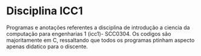 # Disciplina ICC1

Programas e anotações referentes a disciplina de introdução a ciencia da computação para engenharias 1 (icc1)- SCC0304.
Os codigos são majoritamente em C, ressaltando que todos os programas ptinham aspecto apenas didatico para o discente.

